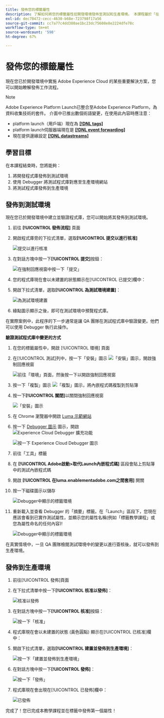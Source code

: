 ```yaml
---
title: 發佈您的標籤屬性
description: 了解如何將您的標籤屬性從開發環境發佈至測試和生產環境。 本課程屬於「在網站中實作Experience Cloud」教學課程的一部分。
exl-id: dec70472-cecc-4630-b68e-723798f17a56
source-git-commit: cc7a77c4dd380ae1bc23dc75608e8e2224dfe78c
workflow-type: tm+mt
source-wordcount: '598'
ht-degree: 67%

---
```


# 發佈您的標籤屬性

現在您已於開發環境中實施 Adobe Experience Cloud 的某些重要解決方案，您可以開始瞭解發佈工作流程。

>[!NOTE]
>
>Adobe Experience Platform Launch已整合至Adobe Experience Platform，為資料收集技術的套件。 介面中已推出數個術語變更，在使用此內容時應注意：
>
> * platform launch（用戶端）現在為 **[[!DNL tags]](https://experienceleague.adobe.com/docs/experience-platform/tags/home.html)**
> * platform launch伺服器端現在是 **[[!DNL event forwarding]](https://experienceleague.adobe.com/docs/experience-platform/tags/event-forwarding/overview.html)**
> * 現在提供邊緣設定 **[[!DNL datastreams]](https://experienceleague.adobe.com/docs/experience-platform/edge/fundamentals/datastreams.html)**


## 學習目標

在本課程結束時，您將能夠：

1. 將開發程式庫發佈到測試環境
1. 使用 Debugger 將測試程式庫對應至生產環境網站
1. 將測試程式庫發佈到生產環境

## 發佈到測試環境

現在您已於開發環境中建立並驗證程式庫，您可以開始將其發佈到測試環境。

1. 前往 **[!UICONTROL 發佈流程]** 頁面

1. 開啟程式庫旁的下拉式清單，選取&#x200B;**[!UICONTROL 提交以進行核准]**

   ![提交以進行核准](images/publishing-submitForApproval.png)

1. 在對話方塊中按一下&#x200B;**[!UICONTROL 提交]**&#x200B;按鈕：

   ![在強制回應視窗中按一下「提交」](images/publishing-submit.png)

1. 您的程式庫現在會以未建置的狀態顯示在[!UICONTROL 已提交]欄中：

1. 開啟下拉式清單，選取&#x200B;**[!UICONTROL 為測試環境建置]**：

   ![為測試環境建置](images/publishing-buildForStaging.png)

1. 綠點圖示顯示之後，即可在測試環境中預覽程式庫。

在實際案例中，此程序的下一步通常是讓 QA 團隊在測試程式庫中驗證變更。他們可以使用 Debugger 執行此操作。

**驗證測試程式庫中變更的方式**

1. 在您的標籤屬性中，開啟 [!UICONTROL 環境] 頁面

1. 在[!UICONTROL 測試]列中，按一下「安裝」圖示 ![「安裝」圖示](images/launch-installIcon.png)，開啟強制回應視窗

   ![前往「環境」頁面，然後按一下以開啟強制回應視窗](images/publishing-getStagingCode.png)

1. 按一下「複製」圖示 ![「複製」圖示](images/launch-copyIcon.png)，將內嵌程式碼複製到剪貼簿

1. 按一下&#x200B;**[!UICONTROL 關閉]**&#x200B;以關閉強制回應視窗

   ![「安裝」圖示](images/publishing-copyStagingCode.png)

1. 在 Chrome 瀏覽器中開啟 [Luma 示範網站](https://luma.enablementadobe.com/content/luma/us/en.html)

1. 按一下 [Debugger 圖示](https://chrome.google.com/webstore/detail/adobe-experience-cloud-de/ocdmogmohccmeicdhlhhgepeaijenapj) 圖示，開啟 ![Experience Cloud Debugger 擴充功能](images/icon-debugger.png)

   ![按一下 Experience Cloud Debugger 圖示](images/switchEnvironments-openDebugger.png)

1. 前往「工具」標籤

1. 在 **[!UICONTROL Adobe啟動>取代Launch內嵌程式碼]** 區段會貼上剪貼簿中的測試內嵌程式碼
1. 開啟 **[!UICONTROL 在luma.enablementadobe.com之間套用]** 開關

1. 按一下磁碟圖示以儲存

   ![Debugger中顯示的標籤環境](images/switchEnvironments-debugger-save.png)

1. 重新載入並查看 Debugger 的「摘要」標籤。在「Launch」區段下，您現在應該會看到已實作測試屬性，並顯示您的屬性名稱(例如「標籤教學課程」或您為屬性命名的任何內容)!

   ![Debugger中顯示的標籤環境](images/publishing-debugger-staging.png)

在真實情境中，一旦 QA 團隊檢閱測試環境中的變更以進行簽核後，就可以發佈到生產環境。

## 發佈到生產環境

1. 前往[!UICONTROL 發佈]頁面

1. 在下拉式清單中按一下&#x200B;**[!UICONTROL 核准以發佈]**：

   ![核准以發佈](images/publishing-approveForPublishing.png)

1. 在對話方塊中按一下&#x200B;**[!UICONTROL 核准]**&#x200B;按鈕：

   ![按一下「核准」](images/publishing-approve.png)

1. 程式庫現在會以未建置的狀態 (黃色圓點) 顯示在[!UICONTROL 已核准]欄中：

1. 開啟下拉式清單，選取&#x200B;**[!UICONTROL 建置並發佈到生產環境]**：

   ![按一下「建置並發佈到生產環境」](images/publishing-buildAndPublishToProduction.png)

1. 在對話方塊中按一下&#x200B;**[!UICONTROL 發佈]**：

   ![按一下「發佈」](images/publishing-publish.png)

1. 程式庫現在會出現在[!UICONTROL 已發佈]欄中：

   ![已發佈](images/publishing-published.png)

完成了！您已完成本教學課程並在標籤中發佈第一個屬性！
